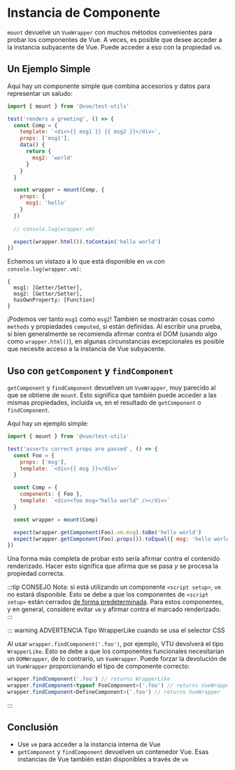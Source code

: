 # Instancia de Componente

`mount` devuelve un `VueWrapper` con muchos métodos convenientes para probar los componentes de Vue. A veces, es posible que desee acceder a la instancia subyacente de Vue. Puede acceder a eso con la propiedad `vm`.

## Un Ejemplo Simple

Aquí hay un componente simple que combina accesorios y datos para representar un saludo:

```js
import { mount } from '@vue/test-utils'

test('renders a greeting', () => {
  const Comp = {
    template: `<div>{{ msg1 }} {{ msg2 }}</div>`,
    props: ['msg1'],
    data() {
      return {
        msg2: 'world'
      }
    }
  }

  const wrapper = mount(Comp, {
    props: {
      msg1: 'hello'
    }
  })
  
  // console.log(wrapper.vm)

  expect(wrapper.html()).toContain('hello world')
})
```
Echemos un vistazo a lo que está disponible en `vm` con `console.log(wrapper.vm)`:

```
{
  msg1: [Getter/Setter],
  msg2: [Getter/Setter],
  hasOwnProperty: [Function]
}
```
¡Podemos ver tanto `msg1` como `msg2`! También se mostrarán cosas como `methods` y propiedades `computed`, si están definidas. Al escribir una prueba, si bien generalmente se recomienda afirmar contra el DOM (usando algo como `wrapper.html()`), en algunas circunstancias excepcionales es posible que necesite acceso a la instancia de Vue subyacente.

## Uso con `getComponent` y `findComponent`

`getComponent` y `findComponent` devuelven un `VueWrapper`, muy parecido al que se obtiene de `mount`. Esto significa que también puede acceder a las mismas propiedades, incluida `vm`, en el resultado de `getComponent` o `findComponent`.

Aquí hay un ejemplo simple:

```js
import { mount } from '@vue/test-utils'

test('asserts correct props are passed', () => {
  const Foo = {
    props: ['msg'],
    template: `<div>{{ msg }}</div>`
  }

  const Comp = {
    components: { Foo },
    template: `<div><foo msg="hello world" /></div>`
  }

  const wrapper = mount(Comp)

  expect(wrapper.getComponent(Foo).vm.msg).toBe('hello world')
  expect(wrapper.getComponent(Foo).props()).toEqual({ msg: 'hello world' })
})
```
Una forma más completa de probar esto sería afirmar contra el contenido renderizado. Hacer esto significa que afirma que se pasa _y_ se procesa la propiedad correcta.

:::tip CONSEJO
Nota: si está utilizando un componente `<script setup>`, `vm` no estará disponible. Esto se debe a que los componentes de `<script setup>` están cerrados [de forma predeterminada](https://github.com/vuejs/rfcs/blob/master/active-rfcs/0040-script-setup.md#exposing-components-public-interface). Para estos componentes, y en general, considere evitar `vm` y afirmar contra el marcado renderizado.
:::

::: warning ADVERTENCIA
Tipo WrapperLike cuando se usa el selector CSS

Al usar `wrapper.findComponent('.foo')`, por ejemplo, VTU devolverá el tipo `WrapperLike`. Esto se debe a que los componentes funcionales necesitarían un `DOMWrapper`, de lo contrario, un `VueWrapper`. Puede forzar la devolución de un `VueWrapper` proporcionando el tipo de componente correcto:
```ts
wrapper.findComponent('.foo') // returns WrapperLike
wrapper.findComponent<typeof FooComponent>('.foo') // returns VueWrapper
wrapper.findComponent<DefineComponent>('.foo') // returns VueWrapper
```
:::
## Conclusión

- Use `vm` para acceder a la instancia interna de Vue
- `getComponent` y `findComponent` devuelven un contenedor Vue. Esas instancias de Vue también están disponibles a través de `vm`
